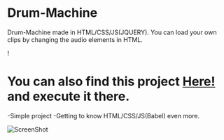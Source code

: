 # Drum-Machine
Drum-Machine made in HTML/CSS/JS(JQUERY). You can load your own clips by changing the audio elements in HTML.

!<h1>You can also find this project <a href="https://codepen.io/Mpal_/pen/yLGzMOZ">Here!</a> and execute it there.</h1>

-Simple project
-Getting to know HTML/CSS/JS(Babel) even more.

![ScreenShot](https://github.com/Georgios-Mpalanos/Drum-Machine/assets/115114124/42a61f75-c3d7-4a3b-b0eb-ceba682dcbfb)
